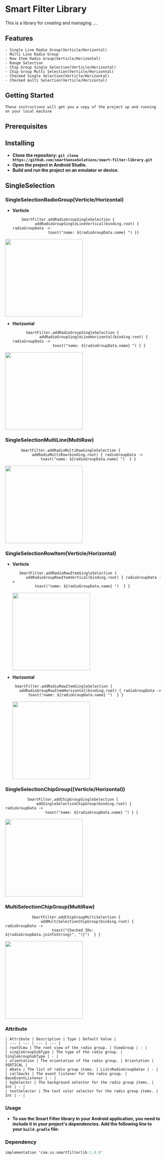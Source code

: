 # Smart Filter Library

This is a library for creating and managing ....

## Features

	- Single Line Radio Group(Verticle/Horizontal)
	- Multi Line Radio Group
	- Row Item Radio Group(Verticle/Horizontal)
	- Range Selection
	- Chip Group Single Selection(Verticle/Horizontal)
	- Chip Group Multi Selection(Verticle/Horizontal)
	- Checked Single Selection(Verticle/Horizontal)
	- Checked multi Selection(Verticle/Horizontal)
  
## Getting Started

	These instructions will get you a copy of the project up and running on your local machine

## Prerequisites



## Installing

- **Clone the repository: `git clone https://github.com/smartSenseSolutions/smart-filter-library.git`**
- **Open the project in Android Studio.**
- **Build and run the project on an emulator or device.**


## SingleSelection

### SingleSelectionRadioGroup(Verticle/Horizontal)

- **Verticle**


          SmartFilter.addRadioGroupSingleSelection {
                addRadioGroupSingleLineVertical(binding.root) { radioGroupData ->
                      toast("name: ${radioGroupData.name} ") }}

<img src="media/single_selection_vertical.png" width="250" />


- **Horizontal**


            SmartFilter.addRadioGroupSingleSelection {
                  addRadioGroupSingleLineHorizontal(binding.root) { radioGroupData ->			
                        toast("name: ${radioGroupData.name} ") } }


<img src="media/single_selection_horizontal.png" width="250" />


### SingleSelectionMultiLine(MultiRaw)

           SmartFilter.addRadioMultiRawSingleSelection {
                addRadioMultiRow(binding.root) { radioGroupData ->
                    toast("name: ${radioGroupData.name} ")  } }


<img src="media/single_selection_multiline.png" width="250" />


### SingleSelectionRowItem(Verticle/Horizontal)

- **Verticle**

         SmartFilter.addRadioRawItemSingleSelection {
            addRadioGroupRowItemVertical(binding.root) { radioGroupData ->
                toast("name: ${radioGroupData.name} ")  } }


   <img src="media/single_selection_row_item_vertical.png" width="250" />

- **Horizontal**

       SmartFilter.addRadioRawItemSingleSelection {
         addRadioGroupRowItemHorizontal(binding.root) { radioGroupData ->
             toast("name: ${radioGroupData.name} ")  } }


  <img src="media/single_selection_row_item_horizontal.png" width="250" /> 

### SingleSelectionChipGroup((Verticle/Horizontal))

              SmartFilter.addChipGroupSingleSelection {
                  addSingleSelectionChipGroup(binding.root) { radioGroupData ->
                      toast("name: ${radioGroupData.name} ") } }


<img src="media/single_selection_chip.png" width="250" />       

### MultiSelectionChipGroup(MultiRaw)

                SmartFilter.addChipGroupMultiSelection {
                    addMultiSelectionChipGroup(binding.root) { radioGroupData ->
                         toast("Checked IDs: ${radioGroupData.joinToString(", ")}")  } }


   <img src="media/multiselect_chip.png" width="250" />


### Attribute

    | Attribute | Description | Type | Default Value |
    | --- | --- | --- | --- |
    | rootView | The root view of the radio group. | ViewGroup | - |
    | singleGroupSubType | The type of the radio group. | SingleGroupSubType | - |
    | orientation | The orientation of the radio group. | Orientation | VERTICAL |
    | mData | The list of radio group items. | List<RadioGroupData> | - |
    | callbacks | The event listener for the radio group. | BaseEventListener | - |
    | bgSelector | The background selector for the radio group items. | Int | - |
    | textSelector | The text color selector for the radio group items. | Int | - |

### Usage

- **To use the Smart Filter library in your Android application, you need to include it in your project's dependencies. Add the following line to your `build.gradle` file:**

### Dependency

```kotlin
implementation 'com.ss:smartfilterlib:1.0.0'
